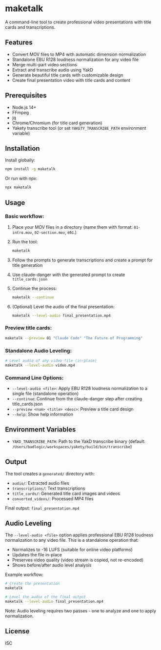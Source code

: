 # maketalk

A command-line tool to create professional video presentations with title cards and transcriptions.

## Features

- Convert MOV files to MP4 with automatic dimension normalization
- Standalone EBU R128 loudness normalization for any video file
- Merge multi-part video sections
- Extract and transcribe audio using YakD
- Generate beautiful title cards with customizable design
- Create final presentation video with title cards and content

## Prerequisites

- Node.js 14+
- FFmpeg
- jq
- Chrome/Chromium (for title card generation)
- Yakety transcribe tool (or set `YAKETY_TRANSCRIBE_PATH` environment variable)

## Installation

Install globally:
```bash
npm install -g maketalk
```

Or run with npx:
```bash
npx maketalk
```

## Usage

### Basic workflow:

1. Place your MOV files in a directory (name them with format: `01-intro.mov`, `02-section.mov`, etc.)

2. Run the tool:
   ```bash
   maketalk
   ```

3. Follow the prompts to generate transcriptions and create a prompt for title generation

4. Use claude-danger with the generated prompt to create `title_cards.json`

5. Continue the process:
   ```bash
   maketalk --continue
   ```

6. (Optional) Level the audio of the final presentation:
   ```bash
   maketalk --level-audio final_presentation.mp4
   ```

### Preview title cards:
```bash
maketalk --preview 01 "Claude Code" "The Future of Programming"
```

### Standalone Audio Leveling:
```bash
# Level audio of any video file (in-place)
maketalk --level-audio video.mp4
```

### Command Line Options:
- `--level-audio <file>`: Apply EBU R128 loudness normalization to a single file (standalone operation)
- `--continue`: Continue from the claude-danger step after creating title_cards.json
- `--preview <num> <title> <desc>`: Preview a title card design
- `--help`: Show help information

## Environment Variables

- `YAKD_TRANSCRIBE_PATH`: Path to the YakD transcribe binary (default: `/Users/badlogic/workspaces/yakety/build/bin/transcribe`)

## Output

The tool creates a `generated/` directory with:
- `audio/`: Extracted audio files
- `transcriptions/`: Text transcriptions
- `title_cards/`: Generated title card images and videos
- `converted_videos/`: Processed MP4 files

Final output: `final_presentation.mp4`

## Audio Leveling

The `--level-audio <file>` option applies professional EBU R128 loudness normalization to any video file. This is a standalone operation that:

- Normalizes to -16 LUFS (suitable for online video platforms)
- Updates the file in-place
- Preserves video quality (video stream is copied, not re-encoded)
- Shows before/after audio level analysis

Example workflow:
```bash
# Create the presentation
maketalk

# Level the audio of the final output
maketalk --level-audio final_presentation.mp4
```

Note: Audio leveling requires two passes - one to analyze and one to apply normalization.

## License

ISC